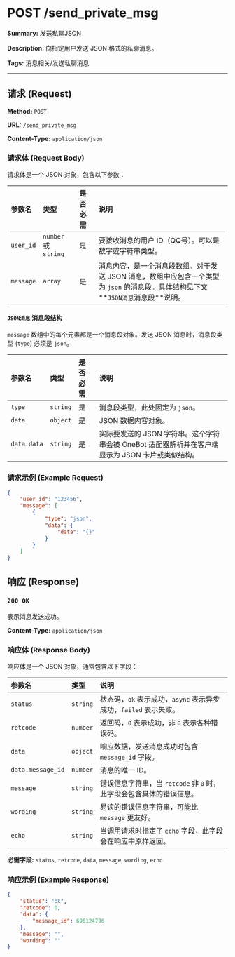# POST /send_private_msg

**Summary:** 发送私聊JSON

**Description:** 向指定用户发送 JSON 格式的私聊消息。

**Tags:** 消息相关/发送私聊消息

---

## 请求 (Request)

**Method:** `POST`

**URL:** `/send_private_msg`

**Content-Type:** `application/json`

### 请求体 (Request Body)

请求体是一个 JSON 对象，包含以下参数：

| 参数名    | 类型                 | 是否必需 | 说明                                                                                                                               |
| :-------- | :------------------- | :------- | :--------------------------------------------------------------------------------------------------------------------------------- |
| `user_id` | `number` 或 `string` | 是       | 要接收消息的用户 ID（QQ号）。可以是数字或字符串类型。                                                                                 |
| `message` | `array`              | 是       | 消息内容，是一个消息段数组。对于发送 JSON 消息，数组中应包含一个类型为 `json` 的消息段。具体结构见下文**`JSON消息`消息段**说明。 |

#### `JSON消息` 消息段结构

`message` 数组中的每个元素都是一个消息段对象。发送 JSON 消息时，消息段类型 (`type`) 必须是 `json`。

| 参数名 | 类型   | 是否必需 | 说明                                                                                                                               |
| :----- | :----- | :------- | :--------------------------------------------------------------------------------------------------------------------------------- |
| `type` | `string` | 是       | 消息段类型，此处固定为 `json`。                                                                                                     |
| `data` | `object` | 是       | JSON 数据内容对象。                                                                                                               |
| `data.data` | `string` | 是       | 实际要发送的 JSON 字符串。这个字符串会被 OneBot 适配器解析并在客户端显示为 JSON 卡片或类似结构。                                          |


### 请求示例 (Example Request)

```json
{
    "user_id": "123456",
    "message": [
        {
            "type": "json",
            "data": {
                "data": "{}"
            }
        }
    ]
}
```

## 响应 (Response)

### `200 OK`

表示消息发送成功。

**Content-Type:** `application/json`

### 响应体 (Response Body)

响应体是一个 JSON 对象，通常包含以下字段：

| 参数名      | 类型     | 说明                                                                                                                                                              |
| :---------- | :------- | :---------------------------------------------------------------------------------------------------------------------------------------------------------------- |
| `status`    | `string` | 状态码，`ok` 表示成功，`async` 表示异步成功，`failed` 表示失败。                                                                                                    |
| `retcode`   | `number` | 返回码，`0` 表示成功，非 `0` 表示各种错误码。                                                                                                                               |
| `data`      | `object` | 响应数据，发送消息成功时包含 `message_id` 字段。                                                                                                                             |
| `data.message_id` | `number` | 消息的唯一 ID。                                                                                                                                   |
| `message`   | `string` | 错误信息字符串，当 `retcode` 非 `0` 时，此字段会包含具体的错误信息。                                                                                                       |
| `wording`   | `string` | 易读的错误信息字符串，可能比 `message` 更友好。                                                                                                                            |
| `echo`      | `string` | 当调用请求时指定了 `echo` 字段，此字段会在响应中原样返回。                                                                                                                            |

**必需字段:** `status`, `retcode`, `data`, `message`, `wording`, `echo`

### 响应示例 (Example Response)

```json
{
    "status": "ok",
    "retcode": 0,
    "data": {
        "message_id": 696124706
    },
    "message": "",
    "wording": ""
}
```
